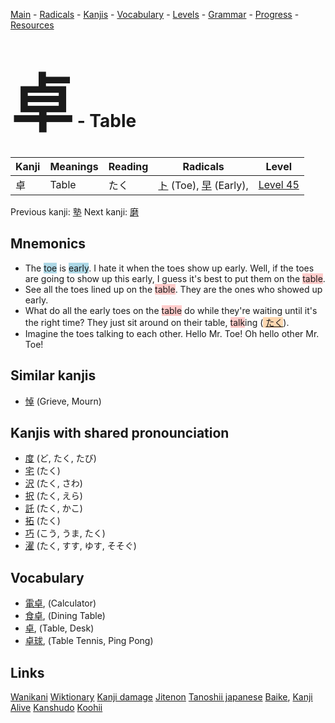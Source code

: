 <style> bigfont {font-size: 100px}</style>
[Main](../README.md) -
[Radicals](../radicals.md) -
[Kanjis](../kanjis.md) -
[Vocabulary](../vocabulary.md) -
[Levels](../levels.md) -
[Grammar](../grammar.md) - 
[Progress](../progress.md) -
[Resources](../resources.md)
# <bigfont> 卓</bigfont> - Table 

| Kanji | Meanings | Reading | Radicals | Level |
| --- | --- | --- | --- | --- |
| 卓 | Table | たく | [ト](../radicals/ト.md) (Toe), [早](../radicals/早.md) (Early),  | [Level 45](../levels/wk_level45.md) |

Previous kanji: [塾](塾.md) Next kanji: [磨](磨.md) 

## Mnemonics
 * The <span style="background-color:#ADD8E6"> toe</span> is <span style="background-color:#ADD8E6"> early</span>. I hate it when the toes show up early. Well, if the toes are going to show up this early, I guess it's best to put them on the <span style="background-color:#ffcccb"> table</span>.
* See all the toes lined up on the <span style="background-color:#ffcccb"> table</span>. They are the ones who showed up early.
* What do all the early toes on the <span style="background-color:#ffcccb"> table</span> do while they're waiting until it's the right time? They just sit around on their table, <span style="background-color:#ffcccb"> talk</span>ing (<span style="background-color:#fed8b1"> [たく](https://jisho.org/search/たく)</span>).
* Imagine the toes talking to each other. Hello Mr. Toe! Oh hello other Mr. Toe!


## Similar kanjis
 * [悼](悼.md) (Grieve, Mourn)



## Kanjis with shared pronounciation
 * [度](度.md) (ど, たく, たび)
* [宅](宅.md) (たく)
* [沢](沢.md) (たく, さわ)
* [択](択.md) (たく, えら)
* [託](託.md) (たく, かこ)
* [拓](拓.md) (たく)
* [巧](巧.md) (こう, うま, たく)
* [濯](濯.md) (たく, すす, ゆす, そそぐ)



## Vocabulary
 * [電卓](../vocabulary/卓.md), (Calculator)
* [食卓](../vocabulary/卓.md), (Dining Table)
* [卓](../vocabulary/卓.md), (Table, Desk)
* [卓球](../vocabulary/卓.md), (Table Tennis, Ping Pong)




## Links 


[Wanikani](https://www.wanikani.com/kanji/卓)
[Wiktionary](https://en.wiktionary.org/wiki/卓)
[Kanji damage](http://www.kanjidamage.com/kanji/search?utf8=✓&q=卓)
[Jitenon](https://jitenon.com/kanji/卓)
[Tanoshii japanese](https://www.tanoshiijapanese.com/dictionary/kanji.cfm?k=卓)
[Baike](https://baike.baidu.com/item/卓),
[Kanji Alive](https://app.kanjialive.com/卓)
[Kanshudo](https://www.kanshudo.com/searchmn?q=卓)
[Koohii](https://kanji.koohii.com/study/kanji/卓)
